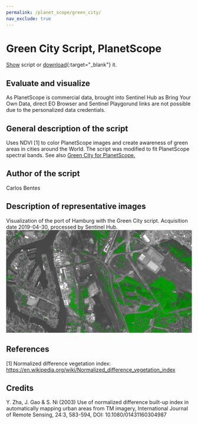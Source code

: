 ```yaml
---
permalink: /planet_scope/green_city/
nav_exclude: true
---
```


# Green City Script, PlanetScope

<a href="#" id='togglescript'>Show</a> script or [download](script.js){:target="_blank"} it.
<div id='script_view' style="display:none">
{% highlight javascript %}
{% include_relative script.js %}
{% endhighlight %}
</div>

## Evaluate and visualize

As PlanetScope is commercial data, brought into Sentinel Hub as Bring Your Own Data, direct EO Browser and Sentinel Playgorund links are not possible due to the personalized data credentials. 

## General description of the script

Uses NDVI [1] to color PlanetScope images and create awareness of green areas in cities around the World. The script was modified to fit PlanetScope spectral bands. 
See also <a href="https://custom-scripts.sentinel-hub.com/sentinel-2/green_city/#">Green City for PlanetScope.</a> 

## Author of the script

Carlos Bentes

## Description of representative images

Visualization of the port of Hamburg with the Green City script. Acquisition date 2019-04-30, processed by Sentinel Hub. 
![Green City script over Tallinn](fig/fig1.jpg)

## References

[1] Normalized difference vegetation index: 
https://en.wikipedia.org/wiki/Normalized_difference_vegetation_index

## Credits

Y. Zha, J. Gao & S. Ni (2003) Use of normalized difference built-up index in automatically mapping urban areas from TM imagery, International Journal of Remote Sensing, 24:3, 583-594, DOI: 10.1080/01431160304987

